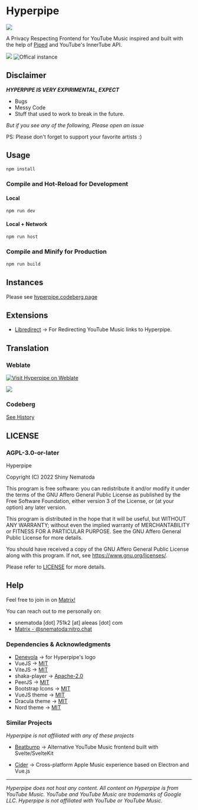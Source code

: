 # Hyperpipe

![](https://codeberg.org/Hyperpipe/Hyperpipe/raw/branch/main/public/android-chrome-192x192.png)

A Privacy Respecting Frontend for YouTube Music inspired and built with the help of [Piped][piped] and YouTube's InnerTube API.

![](https://img.shields.io/badge/youtube-music-red?style=for-the-badge&logo=youtube-music)
![Offical instance](https://img.shields.io/website?down_color=red&down_message=offline&label=status&style=for-the-badge&up_color=cornflowerblue&up_message=online&url=https%3A%2F%2Fhyperpipe.surge.sh)

## Disclaimer

**_HYPERPIPE IS VERY EXPIRIMENTAL, EXPECT_**

- Bugs
- Messy Code
- Stuff that used to work to break in the future.

_But if you see any of the following, Please open an issue_

PS: Please don't forget to support your favorite artists :)

## Usage

```sh
npm install
```

### Compile and Hot-Reload for Development

#### Local

```sh
npm run dev
```

#### Local + Network

```sh
npm run host
```

### Compile and Minify for Production

```sh
npm run build
```

## Instances

Please see [hyperpipe.codeberg.page](https://hyperpipe.codeberg.page)

## Extensions

- [Libredirect](https://codeberg.org/LibRedirect/libredirect) -> For Redirecting YouTube Music links to Hyperpipe.

## Translation

### Weblate

[![Visit Hyperpipe on Weblate](https://hosted.weblate.org/widgets/hyperpipe/-/open-graph.png)](https://hosted.weblate.org/engage/hyperpipe/)

![](https://hosted.weblate.org/widgets/hyperpipe/-/multi-auto.svg)

### Codeberg

[See History](https://codeberg.org/Hyperpipe/Hyperpipe/pulls?q=&type=all&labels=69451)

## LICENSE

### AGPL-3.0-or-later

Hyperpipe

Copyright (C) 2022  Shiny Nematoda

This program is free software: you can redistribute it and/or modify
it under the terms of the GNU Affero General Public License as
published by the Free Software Foundation, either version 3 of the
License, or (at your option) any later version.

This program is distributed in the hope that it will be useful,
but WITHOUT ANY WARRANTY; without even the implied warranty of
MERCHANTABILITY or FITNESS FOR A PARTICULAR PURPOSE.  See the
GNU Affero General Public License for more details.

You should have received a copy of the GNU Affero General Public License along with this program. If not, see <https://www.gnu.org/licenses/>.

Please refer to [LICENSE][license] for more details.

## Help

Feel free to join in on [Matrix!](https://matrix.to/#/#hyperpipe:nitro.chat)

You can reach out to me personally on:

- snematoda [dot] 751k2 [at] aleeas [dot] com
- [Matrix - @snematoda:nitro.chat](https://matrix.to/#/@snematoda:nitro.chat)

### Dependencies & Acknowledgments

- [Denevola](https://codeberg.org/Hyperpipe/Hyperpipe/pulls/22) -> for Hyperpipe's logo
- VueJS -> [MIT][vue]
- ViteJS -> [MIT][vite]
- shaka-player -> [Apache-2.0][shaka]
- PeerJS -> [MIT][peer]
- Bootstrap Icons -> [MIT][bi]
- VueJS theme -> [MIT][vuetheme]
- Dracula theme -> [MIT][dracula]
- Nord theme -> [MIT][nord]


### Similar Projects

*Hyperpipe is not affiliated with any of these projects*

- [Beatbump](https://github.com/snuffyDev/Beatbump) -> Alternative YouTube Music frontend built with Svelte/SvelteKit

- [Cider](https://github.com/ciderapp/Cider) -> Cross-platform Apple Music experience based on Electron and Vue.js

---

*Hyperpipe does not host any content. All content on Hyperpipe is from YouTube Music. YouTube and YouTube Music are trademarks of Google LLC. Hyperpipe is not affiliated with YouTube or YouTube Music.*

[hypipe]: https://hyperpipe.surge.sh
[piped]: https://piped.kavin.rocks
[license]: https://codeberg.org/Hyperpipe/Hyperpipe/src/branch/main/LICENSE.md
[vue]: https://github.com/vuejs/core/blob/main/LICENSE
[vite]: https://github.com/vitejs/vite/blob/main/LICENSE
[bi]: https://github.com/twbs/icons/blob/main/LICENSE.md
[peer]: https://github.com/peers/peerjs/blob/master/LICENSE
[shaka]: https://github.com/shaka-project/shaka-player/blob/main/LICENSE
[nord]: https://github.com/arcticicestudio/nord/blob/develop/LICENSE.md
[vuetheme]: https://github.com/vuejs/theme/blob/main/LICENSE
[dracula]: https://github.com/dracula/dracula-theme/blob/master/LICENSE
